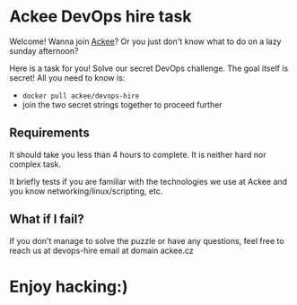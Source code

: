 # Ackee DevOps hire task

Welcome! Wanna join [Ackee][1]? Or you just don't know what to do on a lazy sunday afternoon?

Here is a task for you! Solve our secret DevOps challenge. The goal itself is secret! All you need to know is:
- `docker pull ackee/devops-hire`
- join the two secret strings together to proceed further

## Requirements 

It should take you less than 4 hours to complete. It is neither hard nor complex task.

It briefly tests if you are familiar with the technologies we use at Ackee and you know networking/linux/scripting, etc.

## What if I fail?

If you don't manage to solve the puzzle or have any questions, feel free to reach us at devops-hire email at domain ackee.cz

# Enjoy hacking:)

[1]:	https://ackee.cz
